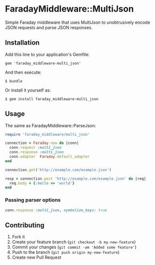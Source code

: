 # FaradayMiddleware::MultiJson

Simple Faraday middleware that uses MultiJson to unobtrusively encode JSON requests and parse JSON responses.

## Installation

Add this line to your application's Gemfile:

    gem 'faraday_middleware-multi_json'

And then execute:

    $ bundle

Or install it yourself as:

    $ gem install faraday_middleware-multi_json

## Usage

The same as FaradayMiddleware::ParseJson:

```ruby
require 'faraday_middleware/multi_json'

connection = Faraday.new do |conn|
  conn.request :multi_json
  conn.response :multi_json
  conn.adapter  Faraday.default_adapter
end

connection.get('http://example.com/example.json')

resp = connection.post 'http://example.com/example.json' do |req|
  req.body = {:hello => 'world'}
end
```

### Passing parser options

```ruby
conn.response :multi_json, symbolize_keys: true
```

## Contributing

1. Fork it
2. Create your feature branch (`git checkout -b my-new-feature`)
3. Commit your changes (`git commit -am 'Added some feature'`)
4. Push to the branch (`git push origin my-new-feature`)
5. Create new Pull Request
